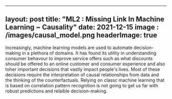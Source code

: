  ---
layout: post
title: "ML2 : Missing Link In Machine Learning ~ Causality"
date: 2021-12-15
image : /images/causal_model.png
headerImage: true
---

Increasingly, machine learning models are used to automate decision-making in a plethora of domains. It has found its utility in understanding consumer behavour to improve 
service offers such as what discounts should be offered to an online customer and consumer experience and also toher important decisions that vastly impact people's lives.
Most of these decisions require the interpretation of causal relationships from data and the thinking of the counterfactuals. Relying on classc machine learning that is based 
on correlation pattern recognition is not going to get us far with robust predictions and relaible decision-making. 


